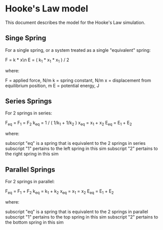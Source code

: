 # Hooke's Law model

This document describes the model for the Hooke's Law simulation.

## Singe Spring

For a single spring, or a system treated as a single "equivalent" spring:

F = k * x\n
E = ( k<sub>1</sub> * x<sub>1</sub> * x<sub>1</sub> ) / 2

where:

F = applied force, N/m
k = spring constant, N/m
x = displacement from equilibrium position, m
E = potential energy, J

## Series Springs

For 2 springs in series:

F<sub>eq</sub> = F<sub>1</sub> = F<sub>2</sub>
k<sub>eq</sub> = 1 / ( 1/k<sub>1</sub> + 1/k<sub>2</sub> )
x<sub>eq</sub> = x<sub>1</sub> + x<sub>2</sub>
E<sub>eq</sub> = E<sub>1</sub> + E<sub>2</sub>

where:

subscript "eq" is a spring that is equivalent to the 2 springs in series
subscript "1" pertains to the left spring in this sim
subscript "2" pertains to the right spring in this sim

## Parallel Springs

For 2 springs in parallel:

F<sub>eq</sub> = F<sub>1</sub> + F<sub>2</sub>
k<sub>eq</sub> = k<sub>1</sub> + k<sub>2</sub>
x<sub>eq</sub> = x<sub>1</sub> = x<sub>2</sub>
E<sub>eq</sub> = E<sub>1</sub> + E<sub>2</sub>

where:

subscript "eq" is a spring that is equivalent to the 2 springs in parallel
subscript "1" pertains to the top spring in this sim
subscript "2" pertains to the bottom spring in this sim

